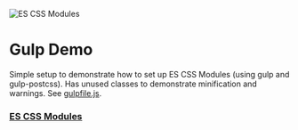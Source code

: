 ![ES CSS Modules](https://raw.githubusercontent.com/jacobp100/es-css-modules/master/assets/logo-full.png)

# Gulp Demo

Simple setup to demonstrate how to set up ES CSS Modules (using gulp and gulp-postcss). Has unused classes to demonstrate minification and warnings. See [gulpfile.js](https://github.com/jacobp100/es-css-modules-demo/blob/master/gulpfile.babel.js).

### [ES CSS Modules](https://github.com/jacobp100/es-css-modules)
